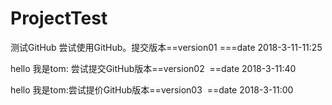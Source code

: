 # ProjectTest
测试GitHub 尝试使用GitHub。提交版本==version01 ===date 2018-3-11-11:25


hello 我是tom: 尝试提交GitHub版本==version02  ==date 2018-3-11:40

hello 我是tom:尝试提价GitHub版本==version03  ==date 2018-3-11:00
